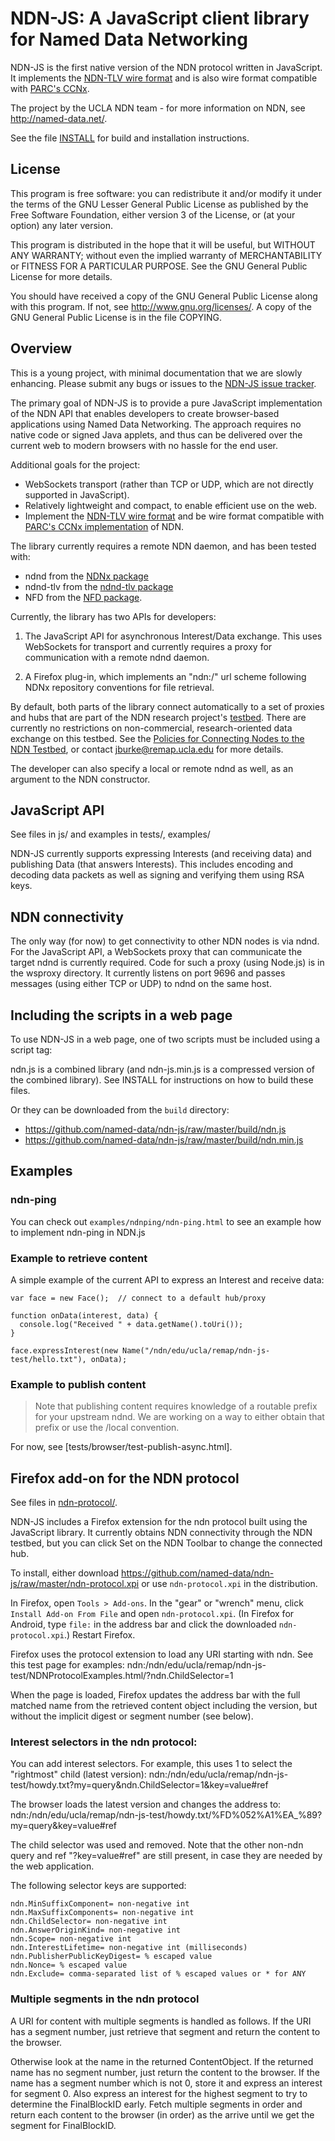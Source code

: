 NDN-JS:  A JavaScript client library for Named Data Networking
==============================================================

NDN-JS is the first native version of the NDN protocol written in JavaScript.  It
implements the [NDN-TLV wire format](http://named-data.net/doc/ndn-tlv/tlv.html) and is also wire format compatible with [PARC's CCNx](http://www.ccnx.org/releases/latest/doc/technical/CCNxProtocol.html).

The project by the UCLA NDN team - for more information on NDN, see http://named-data.net/.

See the file [INSTALL](https://github.com/named-data/ndn-js/blob/master/INSTALL) for build and installation instructions.

License
-------

This program is free software: you can redistribute it and/or modify
it under the terms of the GNU Lesser General Public License as published by
the Free Software Foundation, either version 3 of the License, or
(at your option) any later version.

This program is distributed in the hope that it will be useful,
but WITHOUT ANY WARRANTY; without even the implied warranty of
MERCHANTABILITY or FITNESS FOR A PARTICULAR PURPOSE.  See the
GNU General Public License for more details.

You should have received a copy of the GNU General Public License
along with this program.  If not, see <http://www.gnu.org/licenses/>.
A copy of the GNU General Public License is in the file COPYING.

Overview
--------

This is a young project, with minimal documentation that we are slowly enhancing.  Please
submit any bugs or issues to the [NDN-JS issue tracker](http://redmine.named-data.net/projects/ndn-js/issues).

The primary goal of NDN-JS is to provide a pure JavaScript implementation of the NDN API
that enables developers to create browser-based applications using Named Data Networking.
The approach requires no native code or signed Java applets, and thus can be delivered
over the current web to modern browsers with no hassle for the end user.

Additional goals for the project:
- WebSockets transport (rather than TCP or UDP, which are not directly supported in
JavaScript).
- Relatively lightweight and compact, to enable efficient use on the web.
- Implement the [NDN-TLV wire format](http://named-data.net/doc/ndn-tlv/tlv.html) and be wire format compatible with [PARC's CCNx implementation](http://www.ccnx.org/releases/latest/doc/technical/CCNxProtocol.html) of NDN.

The library currently requires a remote NDN daemon, and has been tested with:

- ndnd from the [NDNx package](https://github.com/named-data/ndnx)
- ndnd-tlv from the [ndnd-tlv package](https://github.com/named-data/ndnd-tlv)
- NFD from the [NFD package](https://github.com/named-data/NFD).

Currently, the library has two APIs for developers:

1. The JavaScript API for asynchronous Interest/Data exchange.
   This uses WebSockets for transport and currently requires a
   proxy for communication with a remote ndnd daemon.

2. A Firefox plug-in, which implements an "ndn:/" url scheme
   following NDNx repository conventions for file retrieval.

By default, both parts of the library connect automatically to a set of
proxies and hubs that are part of the NDN research project's
[testbed](http://named-data.net/ndn-testbed/). There are currently no restrictions on
non-commercial, research-oriented data exchange on this testbed. See the
[Policies for Connecting Nodes to the NDN
Testbed](http://named-data.net/ndn-testbed/policies-connecting-nodes-ndn-testbed/),
or contact jburke@remap.ucla.edu for more details.

The developer can also
specify a local or remote ndnd as well, as an argument to the NDN constructor.

JavaScript API
--------------

See files in js/ and examples in tests/, examples/

NDN-JS currently supports expressing Interests (and receiving data) and publishing Data
(that answers Interests).  This includes encoding and decoding data packets as well as
signing and verifying them using RSA keys.

## NDN connectivity

The only way (for now) to get connectivity to other NDN nodes is via ndnd.  For the
JavaScript API, a WebSockets proxy that can communicate the target ndnd is currently
required.  Code for such a proxy (using Node.js) is in the wsproxy directory.  It
currently listens on port 9696 and passes messages (using either TCP or UDP) to ndnd on
the same host.

## Including the scripts in a web page

To use NDN-JS in a web page, one of two scripts must be included using a script tag:

ndn.js is a combined library (and ndn-js.min.js is a compressed version of the combined library).
See INSTALL for instructions on how to build these files.

Or they can be downloaded from the `build` directory:

- https://github.com/named-data/ndn-js/raw/master/build/ndn.js
- https://github.com/named-data/ndn-js/raw/master/build/ndn.min.js

## Examples

### ndn-ping

You can check out `examples/ndnping/ndn-ping.html` to see an example how to implement ndn-ping in NDN.js

### Example to retrieve content

A simple example of the current API to express an Interest and receive data:

    var face = new Face();  // connect to a default hub/proxy

    function onData(interest, data) {
      console.log("Received " + data.getName().toUri());
    }

    face.expressInterest(new Name("/ndn/edu/ucla/remap/ndn-js-test/hello.txt"), onData);

### Example to publish content

> Note that publishing content requires knowledge of a
> routable prefix for your upstream ndnd.  We are working
> on a way to either obtain that prefix or use the /local
> convention.

For now, see [tests/browser/test-publish-async.html].

Firefox add-on for the NDN protocol
-----------------------------------

See files in [ndn-protocol/](https://github.com/named-data/ndn-js/tree/master/ndn-protocol).

NDN-JS includes a Firefox extension for the ndn protocol built using the JavaScript
library.   It currently obtains NDN connectivity through the NDN testbed, but you can
click Set on the NDN Toolbar to change the connected hub.

To install, either download https://github.com/named-data/ndn-js/raw/master/ndn-protocol.xpi or use `ndn-protocol.xpi` in the distribution.

In Firefox, open `Tools > Add-ons`.  In the "gear" or "wrench" menu, click
`Install Add-on From File` and open `ndn-protocol.xpi`.  (In Firefox for Android,
type `file:` in the address bar and click the downloaded `ndn-protocol.xpi`.)
Restart Firefox.

Firefox uses the protocol extension to load any URI starting with ndn.  See this test page for examples:
ndn:/ndn/edu/ucla/remap/ndn-js-test/NDNProtocolExamples.html/?ndn.ChildSelector=1

When the page is loaded, Firefox updates the address bar with the full matched name from
the retrieved content object including the version, but without the implicit digest or
segment number (see below).

### Interest selectors in the ndn protocol:

You can add interest selectors. For example, this uses 1 to select the "rightmost" child
(latest version):
ndn:/ndn/edu/ucla/remap/ndn-js-test/howdy.txt?my=query&ndn.ChildSelector=1&key=value#ref

The browser loads the latest version and changes the address to:
ndn:/ndn/edu/ucla/remap/ndn-js-test/howdy.txt/%FD%052%A1%EA_%89?my=query&key=value#ref

The child selector was used and removed. Note that the other non-ndn query and
ref "?key=value#ref" are still present, in case they are needed by the web application.

The following selector keys are supported:

    ndn.MinSuffixComponent= non-negative int
    ndn.MaxSuffixComponents= non-negative int
    ndn.ChildSelector= non-negative int
    ndn.AnswerOriginKind= non-negative int
    ndn.Scope= non-negative int
    ndn.InterestLifetime= non-negative int (milliseconds)
    ndn.PublisherPublicKeyDigest= % escaped value
    ndn.Nonce= % escaped value
    ndn.Exclude= comma-separated list of % escaped values or * for ANY

### Multiple segments in the ndn protocol

A URI for content with multiple segments is handled as follows. If the URI has a segment
number, just retrieve that segment and return the content to the browser.

Otherwise look at the name in the returned ContentObject.  If the returned
name has no segment number, just return the content to the browser. If the
name has a segment number which is not 0, store it and express an interest for
segment 0. Also express an interest for the highest segment to try to
determine the FinalBlockID early. Fetch multiple segments in order and return
each content to the browser (in order) as the arrive until we get the segment
for FinalBlockID.
